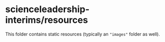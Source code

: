 # scienceleadership-interims/resources

This folder contains static resources (typically an `"images"` folder as well).
